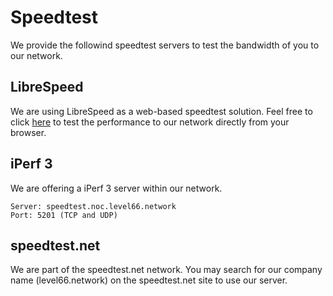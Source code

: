 # Speedtest

We provide the followind speedtest servers to test the bandwidth of you to our network.

## LibreSpeed
We are using LibreSpeed as a web-based speedtest solution. Feel free to click [here](https://speedtest.noc.level66.network/) to test the performance to our network directly from your browser.

## iPerf 3
We are offering a iPerf 3 server within our network.

```
Server: speedtest.noc.level66.network
Port: 5201 (TCP and UDP)
```

## speedtest.net
We are part of the speedtest.net network. You may search for our company name (level66.network) on the speedtest.net site to use our server.
